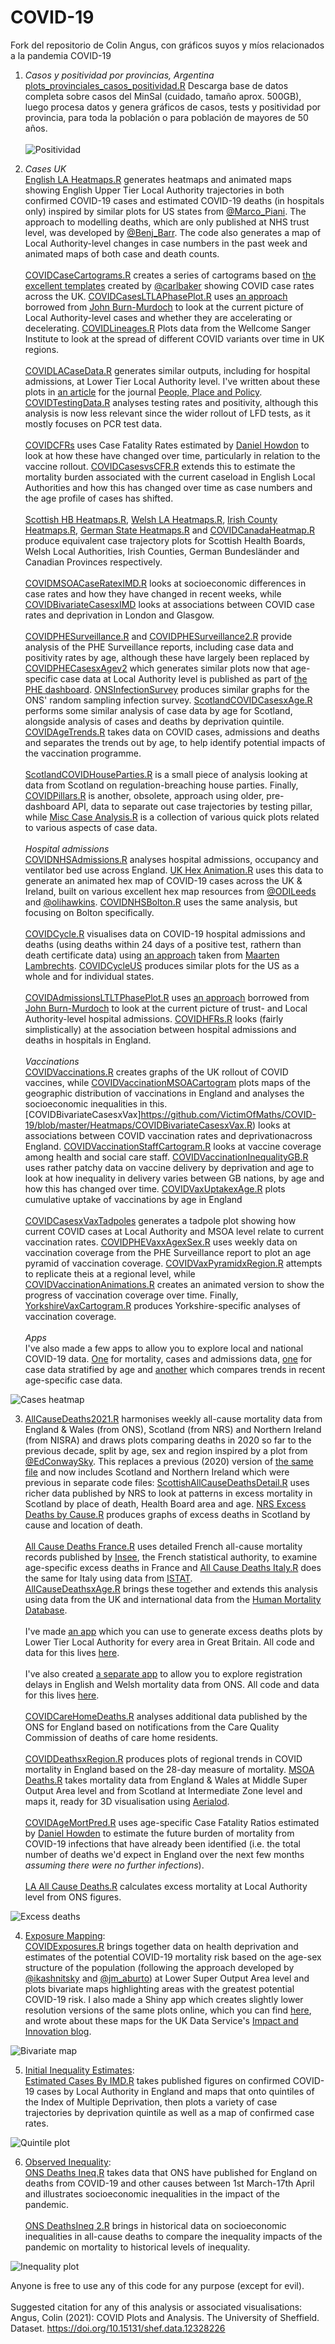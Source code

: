 # COVID-19
Fork del repositorio de Colin Angus, con gráficos suyos y míos relacionados a la pandemia COVID-19

1) *Casos y positividad por provincias, Argentina*<br>
[plots_provinciales_casos_positividad.R](https://github.com/rquiroga7/COVID-20/blob/master/Argentina/plots_provinciales_casos_positividad.R) Descarga base de datos completa sobre casos del MinSal (cuidado, tamaño aprox. 500GB), luego procesa datos y genera gráficos de casos, tests y positividad por provincia, para toda la población o para población de mayores de 50 años.<br><br>
![Positividad](https://github.com/rquiroga7/COVID-20/blob/master/Argentina/provincias_2_wide_sisa_50_positividad2022-05-01.png)

2) *Cases UK*<br>
[English LA Heatmaps.R](https://github.com/VictimOfMaths/COVID-19/blob/master/Heatmaps/English%20LA%20Heatmaps.R) generates heatmaps and animated maps showing English Upper Tier Local Authority trajectories in both confirmed COVID-19 cases and estimated COVID-19 deaths (in hospitals only) inspired by similar plots for US states from [@Marco_Piani](https://twitter.com/Marco_Piani). The approach to modelling deaths, which are only published at NHS trust level, was developed by [@Benj_Barr](https://twitter.com/Benj_Barr). The code also generates a map of Local Authority-level changes in case numbers in the past week and animated maps of both case and death counts.<br><br>
[COVIDCaseCartograms.R](https://github.com/VictimOfMaths/COVID-19/blob/master/Heatmaps/COVIDCaseCartograms.R) creates a series of cartograms based on [the excellent templates](https://t.co/rIej2uTt5D) created by [@carlbaker](https://twitter.com/carlbaker) showing COVID case rates across the UK. [COVIDCasesLTLAPhasePlot.R](https://github.com/VictimOfMaths/COVID-19/blob/master/Heatmaps/COVIDCasesLTLAPhasePlot.R) uses [an approach](https://twitter.com/jburnmurdoch/status/1339646913436676098) borrowed from [John Burn-Murdoch](https://twitter.com/jburnmurdoch) to look at the current picture of Local Authority-level cases and whether they are accelerating or decelerating. [COVIDLineages.R](https://github.com/VictimOfMaths/COVID-19/blob/master/Heatmaps/COVIDLineages.R) Plots data from the Wellcome Sanger Institute to look at the spread of different COVID variants over time in UK regions.<br><br>
[COVIDLACaseData.R](https://github.com/VictimOfMaths/COVID-19/blob/master/Heatmaps/COVIDLACaseData.R) generates similar outputs, including for hospital admissions, at Lower Tier Local Authority level. I've written about these plots in [an article](https://t.co/zNCrpC0wMw?amp=1) for the journal [People, Place and Policy](https://extra.shu.ac.uk/ppp-online/). [COVIDTestingData.R](https://github.com/VictimOfMaths/COVID-19/blob/master/Heatmaps/COVIDTestingData.R) analyses testing rates and positivity, although this analysis is now less relevant since the wider rollout of LFD tests, as it mostly focuses on PCR test data.<br><br>
[COVIDCFRs](https://github.com/VictimOfMaths/COVID-19/blob/master/Heatmaps/COVIDCFRs.R) uses Case Fatality Rates estimated by [Daniel Howdon](https://medicinehealth.leeds.ac.uk/medicine/staff/447/dr-dan-howdon) to look at how these have changed over time, particularly in relation to the vaccine rollout. [COVIDCasesvsCFR.R](https://github.com/VictimOfMaths/COVID-19/blob/master/Heatmaps/COVIDCasesvsCFR.R) extends this to estimate the mortality burden associated with the current caseload in English Local Authorities and how this has changed over time as case numbers and the age profile of cases has shifted.<br><br>
[Scottish HB Heatmaps.R](https://github.com/VictimOfMaths/COVID-19/blob/master/Heatmaps/Scottish%20HB%20Heatmaps.R), [Welsh LA Heatmaps.R](https://github.com/VictimOfMaths/COVID-19/blob/master/Heatmaps/Welsh%20LA%20Heatmaps.R), [Irish County Heatmaps.R](https://github.com/VictimOfMaths/COVID-19/blob/master/Heatmaps/Irish%20County%20Heatmaps.R), [German State Heatmaps.R](https://github.com/VictimOfMaths/COVID-19/blob/master/Heatmaps/German%20State%20Heatmaps.R) and [COVIDCanadaHeatmap.R](https://github.com/VictimOfMaths/COVID-19/blob/master/Heatmaps/COVIDCanadaHeatmap.R) produce equivalent case trajectory plots for Scottish Health Boards, Welsh Local Authorities, Irish Counties, German Bundesländer and Canadian Provinces respectively.<br><br>
[COVIDMSOACaseRatexIMD.R](https://github.com/VictimOfMaths/COVID-19/blob/master/Heatmaps/COVIDMSOACaseRatexIMD.R) looks at socioeconomic differences in case rates and how they have changed in recent weeks, while [COVIDBivariateCasesxIMD](https://github.com/VictimOfMaths/COVID-19/blob/master/Heatmaps/COVIDBivariateCasesxIMD.R) looks at associations between COVID case rates and deprivation in London and Glasgow.<br><br>
[COVIDPHESurveillance.R](https://github.com/VictimOfMaths/COVID-19/blob/master/Heatmaps/COVIDPHESurveillance.R) and [COVIDPHESurveillance2.R](https://github.com/VictimOfMaths/COVID-19/blob/master/Heatmaps/COVIDPHESurveillance2.R) provide analysis of the PHE Surveillance reports, including case data and positivity rates by age, although these have largely been replaced by [COVIDPHECasesxAgev2](https://github.com/VictimOfMaths/COVID-19/blob/master/Heatmaps/COVIDPHECasesxAgev2.R) which generates similar plots now that age-specific case data at Local Authority level is published as part of [the PHE dashboard](http://coronavirus.data.gov.uk). [ONSInfectionSurvey](https://github.com/VictimOfMaths/COVID-19/blob/master/Heatmaps/ONSInfectionSurvey.R) produces similar graphs for the ONS' random sampling infection survey. [ScotlandCOVIDCasesxAge.R](https://github.com/VictimOfMaths/COVID-19/blob/master/Heatmaps/ScotlandCOVIDCasesxAge.R) performs some similar analysis of case data by age for Scotland, alongside analysis of cases and deaths by deprivation quintile. [COVIDAgeTrends.R](https://github.com/VictimOfMaths/COVID-19/blob/master/Heatmaps/COVIDAgeTrends.R) takes data on COVID cases, admissions and deaths and separates the trends out by age, to help identify potential impacts of the vaccination programme.<br><br>
[ScotlandCOVIDHouseParties.R](https://github.com/VictimOfMaths/COVID-19/blob/master/Heatmaps/ScotlandCOVIDHouseParties.R) is a small piece of analysis looking at data from Scotland on regulation-breaching house parties. Finally, [COVIDPillars.R](https://github.com/VictimOfMaths/COVID-19/blob/master/Heatmaps/COVIDPillars.R) is another, obsolete, approach using older, pre-dashboard API, data to separate out case trajectories by testing pillar, while [Misc Case Analysis.R](https://github.com/VictimOfMaths/COVID-19/blob/master/Heatmaps/Misc%20Case%20Analysis.R) is a collection of various quick plots related to various aspects of case data.<br><br>
*Hospital admissions*<br>
[COVIDNHSAdmissions.R](https://github.com/VictimOfMaths/COVID-19/blob/master/Heatmaps/COVIDNHSAdmissions.R) analyses hospital admissions, occupancy and ventilator bed use across England. [UK Hex Animation.R](https://github.com/VictimOfMaths/COVID-19/blob/master/Heatmaps/UK%20Hex%20Animations.R) uses this data to generate an animated hex map of COVID-19 cases across the UK & Ireland, built on various excellent hex map resources from [@ODILeeds](https://twitter.com/ODILeeds) and [@olihawkins](https://twitter.com/olihawkins). [COVIDNHSBolton.R](https://github.com/VictimOfMaths/COVID-19/blob/master/Heatmaps/COVIDNHSBolton.R) uses the same analysis, but focusing on Bolton specifically.<br><br>
[COVIDCycle.R](https://github.com/VictimOfMaths/COVID-19/blob/master/Heatmaps/COVIDCycle.R) visualises data on COVID-19 hospital admissions and deaths (using deaths within 24 days of a positive test, rathern than death certificate data) using [an approach](https://twitter.com/maartenzam/status/1319622943526293505) taken from [Maarten Lambrechts](https://twitter.com/maartenzam). [COVIDCycleUS](https://github.com/VictimOfMaths/COVID-19/blob/master/Heatmaps/COVIDCycle_US.R) produces similar plots for the US as a whole and for individual states.<br><br>
[COVIDAdmissionsLTLTPhasePlot.R](https://github.com/VictimOfMaths/COVID-19/blob/master/Heatmaps/COVIDAdmissionsLTLAPhasePlot.R) uses [an approach](https://twitter.com/jburnmurdoch/status/1339646913436676098) borrowed from [John Burn-Murdoch](https://twitter.com/jburnmurdoch) to look at the current picture of trust- and Local Authority-level hospital admissions. [COVIDHFRs.R](https://github.com/VictimOfMaths/COVID-19/blob/master/Heatmaps/COVIDHFRs.R) looks (fairly simplistically) at the association between hospital admissions and deaths in hospitals in England.<br><br>
*Vaccinations*<br>
[COVIDVaccinations.R](https://github.com/VictimOfMaths/COVID-19/blob/master/Heatmaps/COVIDVaccinations.R) creates graphs of the UK rollout of COVID vaccines, while [COVIDVaccinationMSOACartogram](https://github.com/VictimOfMaths/COVID-19/blob/master/Heatmaps/COVIDVaccinationMSOACartogram.R) plots maps of the geographic distribution of vaccinations in England and analyses the socioeconomic inequalities in this. [COVIDBivariateCasesxVax]https://github.com/VictimOfMaths/COVID-19/blob/master/Heatmaps/COVIDBivariateCasesxVax.R) looks at associations between COVID vaccination rates and deprivationacross England. [COVIDVaccinationStaffCartogram.R](https://github.com/VictimOfMaths/COVID-19/blob/master/Heatmaps/COVIDVaccinationStaffCartogram.R) looks at vaccine coverage among health and social care staff. [COVIDVaccinationInequalityGB.R](https://github.com/VictimOfMaths/COVID-19/blob/master/Heatmaps/COVIDVaccinationInequalityGB.R) uses rather patchy data on vaccine delivery by deprivation and age to look at how inequality in delivery varies between GB nations, by age and how this has changed over time. [COVIDVaxUptakexAge.R](https://github.com/VictimOfMaths/COVID-19/blob/master/Heatmaps/COVIDVaxUptakexAge.R) plots cumulative uptake of vaccinations by age in England<br><br>
[COVIDCasesxVaxTadpoles](https://github.com/VictimOfMaths/COVID-19/blob/master/Heatmaps/COVIDCasesxVaxTadpoles.R) generates a tadpole plot showing how current COVID cases at Local Authority and MSOA level relate to current vaccination rates. [COVIDPHEVaxxAgexSex.R](https://github.com/VictimOfMaths/COVID-19/blob/master/Heatmaps/COVIDPHEVaxxAgexSex.R) uses weekly data on vaccination coverage from the PHE Surveillance report to plot an age pyramid of vaccination coverage. [COVIDVaxPyramidxRegion.R](https://github.com/VictimOfMaths/COVID-19/blob/master/Heatmaps/COVIDVaxPyramidxRegion.R) attempts to replicate theis at a regional level, while [COVIDVaccinationAnimations.R](https://github.com/VictimOfMaths/COVID-19/blob/master/Heatmaps/COVIDVaccinationAnimations.R) creates an animated version to show the progress of vaccination coverage over time. Finally, [YorkshireVaxCartogram.R](https://github.com/VictimOfMaths/COVID-19/blob/master/Heatmaps/YorkshireVaxCartogram.R) produces Yorkshire-specific analyses of vaccination coverage.<br><br>
*Apps*<br>
I've also made a few apps to allow you to explore local and national COVID-19 data. [One](https://victimofmaths.shinyapps.io/COVID_LA_Plots/) for mortality, cases and admissions data, [one](https://victimofmaths.shinyapps.io/COVID_Cases_By_Age/) for case data stratified by age and [another](https://victimofmaths.shinyapps.io/COVID_Case_Trends_By_Age/) which compares trends in recent age-specific case data.

![Cases heatmap](https://github.com/VictimOfMaths/COVID-19/blob/master/Heatmaps/COVIDLACasesHeatmap.png)

3) [AllCauseDeaths2021.R](https://github.com/VictimOfMaths/COVID-19/blob/master/All%20Cause%20Mortality/AllCauseDeaths2021.R) harmonises weekly all-cause mortality data from England & Wales (from ONS), Scotland (from NRS) and Northern Ireland (from NISRA) and draws plots comparing deaths in 2020 so far to the previous decade, split by age, sex and region inspired by a plot from [@EdConwaySky](https://twitter.com/EdConwaySky). This replaces a previous (2020) version of [the same file](https://github.com/VictimOfMaths/COVID-19/blob/master/All%20Cause%20Mortality/AllCauseDeaths.R) and now includes Scotland and Northern Ireland which were previous in separate code files: [ScottishAllCauseDeathsDetail.R](https://github.com/VictimOfMaths/COVID-19/blob/master/All%20Cause%20Mortality/ScottishAllCauseDeathsDetail.R) uses richer data published by NRS to look at patterns in excess mortality in Scotland by place of death, Health Board area and age. [NRS Excess Deaths by Cause.R](https://github.com/VictimOfMaths/COVID-19/blob/master/All%20Cause%20Mortality/NRS%20Excess%20Deaths%20by%20Cause.R) produces graphs of excess deaths in Scotland by cause and location of death.<br><br>
[All Cause Deaths France.R](https://github.com/VictimOfMaths/COVID-19/blob/master/All%20Cause%20Mortality/All%20Cause%20Deaths%20France.R) uses detailed French all-cause mortality records published by [Insee](https://www.insee.fr/fr/statistiques), the French statistical authority, to examine age-specific excess deaths in France and [All Cause Deaths Italy.R](https://github.com/VictimOfMaths/COVID-19/blob/master/All%20Cause%20Mortality/All%20Cause%20Deaths%20Italy.R) does the same for Italy using data from [ISTAT](https://www.istat.it/en/).<br>
[AllCauseDeathsxAge.R](https://github.com/VictimOfMaths/COVID-19/blob/master/All%20Cause%20Mortality/AllCauseDeathsxAge.R) brings these together and extends this analysis using data from the UK and international data from the [Human Mortality Database](https://www.mortality.org/).<br><br>
I've made [an app](https://victimofmaths.shinyapps.io/COVID_LA_Plots/) which you can use to generate excess deaths plots by Lower Tier Local Authority for every area in Great Britain. All code and data for this lives [here](https://github.com/VictimOfMaths/COVID_LA_Plots).<br><br>
I've also created [a separate app](https://victimofmaths.shinyapps.io/COVID_Reg_Delays) to allow you to explore registration delays in English and Welsh mortality data from ONS. All code and data for this lives [here](https://github.com/VictimOfMaths/COVID_Reg_Delays).<br><br>
[COVIDCareHomeDeaths.R](https://github.com/VictimOfMaths/COVID-19/blob/master/All%20Cause%20Mortality/COVIDCareHomeDeaths.R) analyses additional data published by the ONS for England based on notifications from the Care Quality Commission of deaths of care home residents.<br><br>
[COVIDDeathsxRegion.R](https://github.com/VictimOfMaths/COVID-19/blob/master/All%20Cause%20Mortality/COVIDDeathsxRegion.R) produces plots of regional trends in COVID mortality in England based on the 28-day measure of mortality.
[MSOA Deaths.R](https://github.com/VictimOfMaths/COVID-19/blob/master/All%20Cause%20Mortality/MSOA%20Deaths.R) takes mortality data from England & Wales at Middle Super Output Area level and from Scotland at Intermediate Zone level and maps it, ready for 3D visualisation using [Aerialod](https://ephtracy.github.io/index.html?page=aerialod).<br><br>
[COVIDAgeMortPred.R](https://github.com/VictimOfMaths/COVID-19/blob/master/All%20Cause%20Mortality/COVIDAgeMortPred.R) uses age-specific Case Fatality Ratios estimated by [Daniel Howden](https://twitter.com/danielhowdon) to estimate the future burden of mortality from COVID-19 infections that have already been identified (i.e. the total number of deaths we'd expect in England over the next few months *assuming there were no further infections*).<br><br>
[LA All Cause Deaths.R](https://github.com/VictimOfMaths/COVID-19/blob/master/All%20Cause%20Mortality/LA%20All%20Cause%20Deaths.R) calculates excess mortality at Local Authority level from ONS figures.

![Excess deaths](https://github.com/VictimOfMaths/COVID-19/blob/master/All%20Cause%20Mortality/ONSNRSNISRAWeeklyDeathsxReg.png)

4) [Exposure Mapping](https://github.com/VictimOfMaths/COVID-19/tree/master/Exposure%20mapping):<br>[COVIDExposures.R](https://github.com/VictimOfMaths/COVID-19/blob/master/Exposure%20mapping/COVIDExposures.R) brings together data on health deprivation and estimates of the potential COVID-19 mortality risk based on the age-sex structure of the population (following the approach developed by [@ikashnitsky](https://twitter.com/ikashnitsky) and [@jm_aburto](https://twitter.com/jm_aburto)) at Lower Super Output Area level and plots bivariate maps highlighting areas with the greatest potential COVID-19 risk. I also made a Shiny app which creates slightly lower resolution versions of the same plots online, which you can find [here](https://victimofmaths.shinyapps.io/covidmapper/), and wrote about these maps for the UK Data Service's [Impact and Innovation blog](http://lab.ukdataservice.ac.uk/2020/05/21/visualising-high-risk-areas-for-covid-19-mortality/).

![Bivariate map](https://github.com/VictimOfMaths/COVID-19/blob/master/Exposure%20mapping/COVIDBivariateLondon.png)

5) [Initial Inequality Estimates](https://github.com/VictimOfMaths/COVID-19/tree/master/Initial%20Inequality%20Estimates):<br>[Estimated Cases By IMD.R](https://github.com/VictimOfMaths/COVID-19/blob/master/Initial%20Inequality%20Estimates/Estimated%20Cases%20by%20IMD.R) takes published figures on confirmed COVID-19 cases by Local Authority in England and maps that onto quintiles of the Index of Multiple Deprivation, then plots a variety of case trajectories by deprivation quintile as well as a map of confirmed case rates.

![Quintile plot](https://github.com/VictimOfMaths/COVID-19/blob/master/Initial%20Inequality%20Estimates/COVIDQuintilesLonRate.png)

6) [Observed Inequality](https://github.com/VictimOfMaths/COVID-19/tree/master/Observed%20Inequality):<br>[ONS Deaths Ineq.R](https://github.com/VictimOfMaths/COVID-19/blob/master/Observed%20Inequality/ONS%20Deaths%20Ineq.R) takes data that ONS have published for England on deaths from COVID-19 and other causes between 1st March-17th April and illustrates socioeconomic inequalities in the impact of the pandemic.
<br><br>[ONS DeathsIneq 2.R](https://github.com/VictimOfMaths/COVID-19/blob/master/Observed%20Inequality/ONS%20Deaths%20Ineq%202.R) brings in historical data on socioeconomic inequalities in all-cause deaths to compare the inequality impacts of the pandemic on mortality to historical levels of inequality.

![Inequality plot](https://github.com/VictimOfMaths/COVID-19/blob/master/Observed%20Inequality/COVIDIneqRate.png)

Anyone is free to use any of this code for any purpose (except for evil).<br><br>
Suggested citation for any of this analysis or associated visualisations:<br>
Angus, Colin (2021): COVID Plots and Analysis. The University of Sheffield. Dataset. https://doi.org/10.15131/shef.data.12328226

